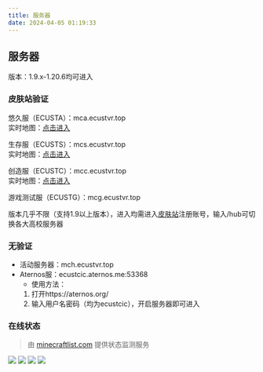 ```yaml
---
title: 服务器
date: 2024-04-05 01:19:33
---
```

## 服务器
版本：1.9.x-1.20.6均可进入

### 皮肤站验证
悠久服（ECUSTA）：mca.ecustvr.top  
实时地图：[点击进入](http://mcmapa.ecustvr.top/)

生存服（ECUSTS）：mcs.ecustvr.top  
实时地图：[点击进入](http://mcmap.ecustvr.top/)

创造服（ECUSTC）：mcc.ecustvr.top  
实时地图：[点击进入](http://mcmaps.ecustvr.top/)

游戏测试服（ECUSTG）：mcg.ecustvr.top

版本几乎不限（支持1.9以上版本），进入均需进入[皮肤站](https://mcskin.ecustvr.top/)注册账号，输入/hub可切换各大高校服务器

### 无验证
- 活动服务器：mch.ecustvr.top
- Aternos服：ecustcic.aternos.me:53368
    - 使用方法：
    1. 打开https://aternos.org/
    2. 输入用户名密码（均为ecustcic），开启服务器即可进入

### 在线状态
> 由 [minecraftlist.com](https://minecraftlist.com/) 提供状态监测服务

[![](https://minecraftlist.com/servers/mca.ecustvr.top/banner.svg)](https://minecraftlist.com/servers/mca.ecustvr.top)
[![](https://minecraftlist.com/servers/mcs.ecustvr.top/banner.svg)](https://minecraftlist.com/servers/mcs.ecustvr.top)
[![](https://minecraftlist.com/servers/mcc.ecustvr.top/banner.svg)](https://minecraftlist.com/servers/mcc.ecustvr.top)
[![](https://minecraftlist.com/servers/mch.ecustvr.top/banner.svg)](https://minecraftlist.com/servers/mch.ecustvr.top)